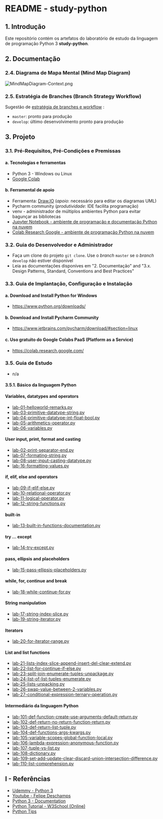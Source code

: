 # README - study-python

## 1. Introdução

Este repositório contém os artefatos do laboratório de estudo da linguagem de programação Python 3 **study-python**.


## 2. Documentação

### 2.4. Diagrama de Mapa Mental (Mind Map Diagram)

![MindMapDiagram-Context.png](./doc/mind-maps/MindMapDiagram-Context.png) 


### 2.5. Estratégia de Branches (Branch Strategy Workflow)

Sugestão de [estratégia de branches e workflow](https://github.com/josemarsilva/eval-git#38-estrat%C3%A9gia-de-gerenciamento-de-branches) :
* `master`: pronto para produção
* `develop`: último desenvolvimento pronto para produção


## 3. Projeto

### 3.1. Pré-Requisitos, Pré-Condições e Premissas

#### a. Tecnologias e ferramentas

* Python 3 - Windows ou Linux
* [Google Colab](https://colab.research.google.com/)

#### b. Ferramental de apoio

* Ferramenta: [Draw.IO](https://app.diagrams.net/) (_apoio_: necessário para editar os diagramas UML)
* Pycharm community (_produtividade_: IDE facilita programação)
* venv - administrador de múltiplos ambientes Python para evitar bagunçar as bibliotecas
* [Jupyter Notebook - ambiente de programação e documentação Python na nuvem](https://jupyter.org/try)
* [Colab Research Google - ambiente de programação Python na nuvem](https://colab.research.google.com/)


### 3.2. Guia do Desenvolvedor e Administrador

* Faça um clone do projeto `git clone`. Use o _branch_ `master` se o _branch_ `develop` não estiver disponível
* Leia as documentações disponíves em "2. Documentação"  and "3.x. Design Patterns, Standard, Conventions and Best Practices"


### 3.3. Guia de Implantação, Configuração e Instalação

#### a. Download and Install Python for Windows

* https://www.python.org/downloads/

#### b. Download and Install Pycharm Community

* https://www.jetbrains.com/pycharm/download/#section=linux


#### c. Uso gratuito do Google Colabs PaaS (Platform as a Service)

* https://colab.research.google.com/


### 3.5. Guia de Estudo

* n/a

#### 3.5.1. Básico da linguagem Python

#### Variables, datatypes and operators

* [lab-01-helloworld-remarks.py](./src/python/lab-01-helloworld-remarks.py)
* [lab-03-primitive-datatype-string.py](./src/python/lab-03-primitive-datatype-string.py)
* [lab-04-primitive-datatype-int-float-bool.py](./src/python/lab-04-primitive-datatype-int-float-bool.py)
* [lab-05-arithmetics-operator.py](./src/python/lab-05-arithmetics-operator.py)
* [lab-06-variables.py](./src/python/lab-06-variables.py)

#### User input, print, format and casting

* [lab-02-print-separator-end.py](./src/python/lab-02-print-separator-end.py)
* [lab-07-formating-string.py](./src/python/lab-07-formating-string.py)
* [lab-08-user-input-casting-datatype.py](./src/python/lab-08-user-input-casting-datatype.py)
* [lab-16-formatting-values.py](./src/python/lab-16-formatting-values.py)

#### if, elif, else and operators

* [lab-09-if-elif-else.py](./src/python/lab-09-if-elif-else.py)
* [lab-10-relational-operator.py](./src/python/lab-10-relational-operator.py)
* [lab-11-logical-operator.py](./src/python/lab-11-logical-operator.py)
* [lab-12-string-functions.py](./src/python/lab-12-string-functions.py)

#### built-in

* [lab-13-built-in-functions-documentation.py](./src/python/lab-13-built-in-functions-documentation.py)

#### try ... except

* [lab-14-try-except.py](./src/python/lab-14-try-except.py)

#### pass, ellipsis and placeholders

* [lab-15-pass-ellipsis-placeholders.py](./src/python/lab-15-pass-ellipsis-placeholders.py)

#### while, for, continue and break

* [lab-18-while-continue-for.py](./src/python/lab-18-while-continue-for.py)

#### String manipulation

* [lab-17-string-index-slice.py](./src/python/lab-17-string-index-slice.py)
* [lab-19-string-iterator.py](./src/python/lab-19-string-iterator.py)

#### Iterators

* [lab-20-for-iterator-range.py](./src/python/lab-20-for-iterator-range.py)

#### List and list functions

* [lab-21-lists-index-slice-append-insert-del-clear-extend.py](src/python/lab-21-lists-index-slice-append-insert-del-clear-extend.py)
* [lab-22-list-for-continue-if-else.py](src/python/lab-22-list-for-continue-if-else.py)
* [lab-23-split-join-enumerate-tuples-unpackage.py](src/python/lab-23-split-join-enumerate-tuples-unpackage.py)
* [lab-24-list-of-list-tuples-enumerate.py](src/python/lab-24-list-of-list-tuples-enumerate.py)
* [lab-25-lists-unpacking.py](src/python/lab-25-lists-unpacking.py)
* [lab-26-swap-value-between-2-variables.py](src/python/lab-26-swap-value-between-2-variables.py)
* [lab-27-conditional-expression-ternary-operation.py](src/python/lab-27-conditional-expression-ternary-operation.py)


#### Intermediário da linguagem Python

* [lab-101-def-function-create-use-arguments-default-return.py](src/python/lab-101-def-function-create-use-arguments-default-return.py)
* [lab-102-def-return-no-return-function-return.py](src/python/lab-102-def-return-no-return-function-return.py)
* [lab-103-def-return-list-tuple.py](src/python/lab-103-def-return-list-tuple.py)
* [lab-104-def-functions-args-kwargs.py](src/python/lab-104-def-functions-args-kwargs.py)
* [lab-105-variable-scopes-global-function-local.py](src/python/lab-105-variable-scopes-global-function-local.py)
* [lab-106-lambda-expression-anonymous-function.py](src/python/lab-106-lambda-expression-anonymous-function.py)
* [lab-107-tuple-vs-list.py](src/python/lab-107-tuple-vs-list.py)
* [lab-108-dictionary.py](src/python/lab-108-dictionary.py)
* [lab-109-set-add-update-clear-discard-union-intersection-difference.py](src/python/lab-109-set-add-update-clear-discard-union-intersection-difference.py)
* [lab-110-list-comprehension.py](src/python/lab-110-list-comprehension.py)


## I - Referências

* [Udemmy - Python 3](https://www.udemy.com/course/python-3-do-zero-ao-avancado)
* [Youtube - Felipe Deschamps](https://www.youtube.com/watch?v=Gojqw9BQ5qY)
* [Python 3 - Documentation](https://docs.python.org/3/library/index.html)
* [Python Tutorial - W3School (Online)](https://www.w3schools.com/python/default.asp)
* [Python Tips](https://book.pythontips.com/en/latest)
